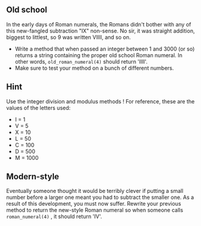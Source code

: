 ## Old school
In the early days of Roman numerals, the Romans didn't bother with any of this new-fangled subtraction "IX" non-sense. No sir, it was straight addition, biggest to littlest, so 9 was written VIIII, and so on. 
* Write a method that when passed an integer between 1 and 3000 (or so) returns a string containing the proper old school Roman numeral. In other words, `old_roman_numeral(4)` should return 'IIII'. 
* Make sure to test your method on a bunch of different numbers.

## Hint
Use the integer division and modulus methods ! For reference, these are the values of the letters used:
* I = 1
* V = 5
* X = 10
* L = 50
* C = 100
* D = 500
* M = 1000

## Modern-style
Eventually someone thought it would be terribly clever if putting a small number before a larger one meant you had to subtract the smaller one. As a result of this development, you must now suffer. Rewrite your previous method to return the new-style Roman numeral so when someone calls  `roman_numeral(4)` , it should return 'IV'.
